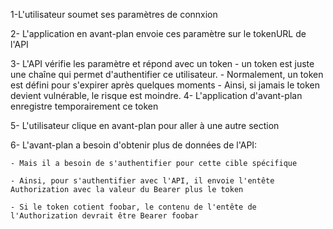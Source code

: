 1-L'utilisateur soumet ses paramètres de connxion

2- L'application en avant-plan envoie ces paramètre sur le tokenURL de l'API

3- L'API vérifie les paramètre et répond avec un token
    - un token est juste une chaîne qui permet d'authentifier ce utilisateur.
        - Normalement, un token est défini pour s'expirer après quelques moments
        - Ainsi, si jamais le token devient vulnérable, le risque est moindre. 
4- L'application d'avant-plan enregistre temporairement ce token

5- L'utilisateur clique en avant-plan pour aller à une autre section

6- L'avant-plan a besoin d'obtenir plus de données de l'API:

    - Mais il a besoin de s'authentifier pour cette cible spécifique

    - Ainsi, pour s'authentifier avec l'API, il envoie l'entête Authorization avec la valeur du Bearer plus le token

    - Si le token cotient foobar, le contenu de l'entête de l'Authorization devrait être Bearer foobar